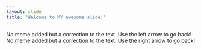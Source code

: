 ```yaml
---
layout: slide
title: "Welcome to MY awesome slide!"
---
```

No meme added but a correction to the text. 
Use the left arrow to go back!
No meme added but a correction to the text.
Use the right arrow to go back!
